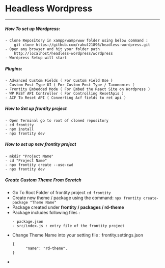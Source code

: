 # Headless Wordpress
-------------------------------
##### How To set up Wordpress:
```
- Clone Repository in xampp/wamp/www folder using below command : 
    git clone https://github.com/rahul21896/headless-wordpress.git
- Open any browser and hit your folder path
    http://localhost/headless-wordpress/wordpress
- Wordpress Setup will start
``` 

##### Plugins:
```
- Advanced Custom Fields ( For Custom Field Use )
- Custom Post Type UI ( For Custom Post Type / Taxonomies )
- Frontity Embedded Mode ( For Embed the React Site on Wordpress )
- WP REST API Controller ( For Controlling ResetApis )
- ACF To Reset API ( Converting Acf fields to ret api )
```

##### How to Set up frontity project
```
- Open Terminal go to root of cloned repository
- cd frontity
- npm install
- npx frontity dev  
```

##### How to set up new frontity project 
```
- mkdir "Project Name"
- cd "Project Name"
- npx frontity create --use-cwd
- npx frontity dev 
```

##### Create Custom Theme From Scratch

- Go To Root Folder of frontity project ``cd frontity``
- Create new theme / package using the command: ``npx frontity create-package "Theme Name"``
- Package created under **frontity / packages / rd-theme**
- Package includes following files : 
    ```
    - package.json
    - src/index.js : entry file of the frontity project
    ```
- Change Theme Name into your setting file : frontity.settings.json
    ```
    {
          "name": "rd-theme",
    }
    ```
- 
